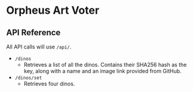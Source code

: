 # Orpheus Art Voter

## API Reference
All API calls will use `/api/`.

- `/dinos`
  - Retrieves a list of all the dinos. Contains their SHA256 hash as the key, along with a name and an image link provided from GitHub.
- `/dinos/set`
  - Retrieves four dinos.
